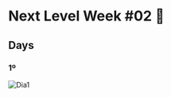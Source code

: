 # Next Level Week #02 :rocket:
## Days
### 1º
![Dia1](https://media-exp1.licdn.com/dms/image/C4D22AQGABdvEwKtl1w/feedshare-shrink_800/0?e=1599696000&v=beta&t=sleE0eu4EYYC2Xz-KUmaZaaDuIWJ0SkweyIe6PKm0HQ) 


